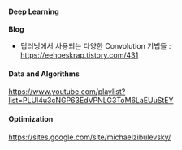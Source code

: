 #### Deep Learning ####
**Blog**
- 딥러닝에서 사용되는 다양한 Convolution 기법들 : https://eehoeskrap.tistory.com/431

#### Data and Algorithms ####
https://www.youtube.com/playlist?list=PLUl4u3cNGP63EdVPNLG3ToM6LaEUuStEY

#### Optimization ####
https://sites.google.com/site/michaelzibulevsky/

